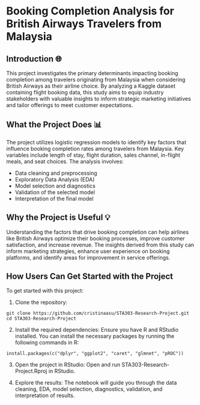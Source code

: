 # Booking Completion Analysis for British Airways Travelers from Malaysia

## Introduction 🌐

This project investigates the primary determinants impacting booking completion among travelers originating from Malaysia when considering British Airways as their airline choice. By analyzing a Kaggle dataset containing flight booking data, this study aims to equip industry stakeholders with valuable insights to inform strategic marketing initiatives and tailor offerings to meet customer expectations.

## What the Project Does 📊

The project utilizes logistic regression models to identify key factors that influence booking completion rates among travelers from Malaysia. Key variables include length of stay, flight duration, sales channel, in-flight meals, and seat choices. The analysis involves:

- Data cleaning and preprocessing
- Exploratory Data Analysis (EDA)
- Model selection and diagnostics
- Validation of the selected model
- Interpretation of the final model

## Why the Project is Useful 💡

Understanding the factors that drive booking completion can help airlines like British Airways optimize their booking processes, improve customer satisfaction, and increase revenue. The insights derived from this study can inform marketing strategies, enhance user experience on booking platforms, and identify areas for improvement in service offerings.

## How Users Can Get Started with the Project 

To get started with this project:

1. Clone the repository:

```
git clone https://github.com/cristinaasu/STA303-Research-Project.git
cd STA303-Research-Project
```

2. Install the required dependencies:
Ensure you have R and RStudio installed. You can install the necessary packages by running the following commands in R:

```
install.packages(c("dplyr", "ggplot2", "caret", "glmnet", "pROC"))
```

3. Open the project in RStudio:
Open and run STA303-Research-Project.Rproj in RStudio.

4. Explore the results:
The notebook will guide you through the data cleaning, EDA, model selection, diagnostics, validation, and interpretation of results.
